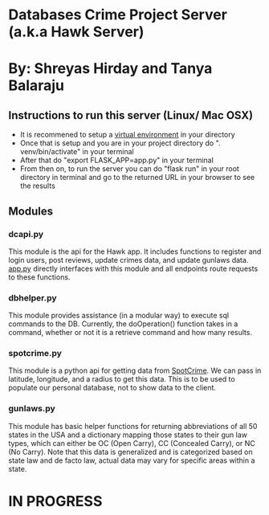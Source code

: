 Databases Crime Project Server (a.k.a Hawk Server)
==================================================
# By: Shreyas Hirday and Tanya Balaraju

## Instructions to run this server (Linux/ Mac OSX)

* It is recommened to setup a [virtual environment](http://docs.python-guide.org/en/latest/dev/virtualenvs/) in your directory
* Once that is setup and you are in your project directory do ". venv/bin/activate" in your terminal
* After that do "export FLASK_APP=app.py" in your terminal
* From then on, to run the server you can do "flask run" in your root directory in terminal and go to the returned URL in your browser to see the results

## Modules

### dcapi.py
This module is the api for the Hawk app. It includes functions to register and login users, post reviews, update crimes data, and update gunlaws data. [app.py](https://github.com/HirDaysOfTheWeek/DatabasesCrimeServer/blob/master/app.py) directly interfaces with this module and all endpoints route requests to these functions.

### dbhelper.py

This module provides assistance (in a modular way) to execute sql commands to the DB.
Currently, the doOperation() function takes in a command, whether or not it is a retrieve command and how many results.

### spotcrime.py

This module is a python api for getting data from [SpotCrime](https://www.spotcrime.com).
We can pass in latitude, longitude, and a radius to get this data.
This is to be used to populate our personal database, not to show data to the client.

### gunlaws.py
This module has basic helper functions for returning abbreviations of all 50 states in the USA and a dictionary mapping those states to their gun law types, which can either be OC (Open Carry), CC (Concealed Carry), or NC (No Carry). Note that this data is generalized and is categorized based on state law and de facto law, actual data may vary for specific areas within a state.

# IN PROGRESS
